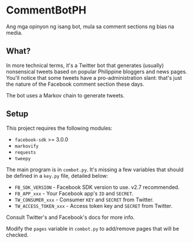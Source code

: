 # CommentBotPH

Ang mga opinyon ng isang bot, mula sa comment sections ng bias na media. 

## What?

In more technical terms, it's a Twitter bot that generates (usually) nonsensical tweets based on popular Philippine bloggers and news pages. You'll notice that some tweets have a pro-administration slant: that's just the nature of the Facebook comment section these days.

The bot uses a Markov chain to generate tweets.

## Setup

This project requires the following modules:
* `facebook-sdk` >= 3.0.0
* `markovify`
* `requests`
* `tweepy`

The main program is in `combot.py`. It's missing a few variables that should be defined in a `key.py` file, detailed below:
* `FB_SDK_VERSION` - Facebook SDK version to use. v2.7 recommended.
* `FB_APP_xxx` - Your Facebook app's `ID` and `SECRET`.
* `TW_CONSUMER_xxx` - Consumer `KEY` and `SECRET` from Twitter.
* `TW_ACCESS_TOKEN_xxx` - Access token key and `SECRET` from Twitter.

Consult Twitter's and Facebook's docs for more info.

Modify the `pages` variable in `combot.py` to add/remove pages that will be checked.